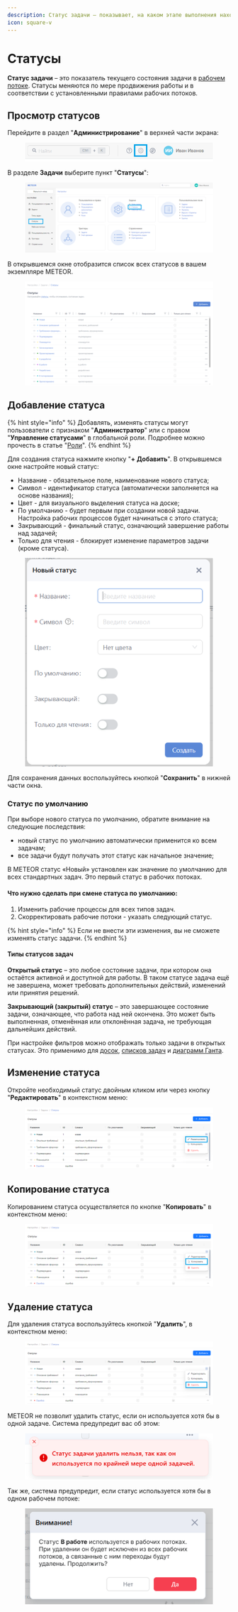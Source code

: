 ```yaml
---
description: Статус задачи – показывает, на каком этапе выполнения находится задача.
icon: square-v
---
```


# Статусы

**Статус задачи** – это показатель текущего состояния задачи в [рабочем потоке](rabochie-potoki.md). Статусы меняются по мере продвижения работы и в соответствии с установленными правилами рабочих потоков.

## Просмотр статусов

Перейдите в раздел "**Администрирование**" в верхней части экрана:

<figure><img src="../../.gitbook/assets/image (979).png" alt=""><figcaption></figcaption></figure>

В разделе **Задачи** выберите пункт "**Статусы**":

<figure><img src="../../.gitbook/assets/image (616).png" alt=""><figcaption></figcaption></figure>

В открывшемся окне отобразится список всех статусов в вашем экземпляре METEOR.

<figure><img src="../../.gitbook/assets/image (162).png" alt=""><figcaption></figcaption></figure>

## Добавление статуса

{% hint style="info" %}
Добавлять, изменять статусы могут  пользователи с признаком "**Администратор**" или с правом "**Управление статусами**" в глобальной роли. Подробнее можно прочесть в статье "[Роли](../polzovateli-zapolniteli-i-gruppy/roli-i-prava/)".
{% endhint %}

Для создания статуса нажмите кнопку "**+ Добавить**". В открывшемся окне настройте новый статус:

* Название - обязательное поле, наименование нового статуса;
* Символ - идентификатор статуса (автоматически заполняется на основе названия);
* Цвет - для визуального выделения статуса на доске;
* По умолчанию - будет первым при создании новой задачи. Настройка рабочих процессов будет начинаться с этого статуса;
* Закрывающий - финальный статус, означающий завершение работы над задачей;
* Только для чтения - блокирует изменение параметров задачи (кроме статуса).

<figure><img src="../../.gitbook/assets/image (163).png" alt=""><figcaption></figcaption></figure>

Для сохранения данных воспользуйтесь кнопкой "**Сохранить**" в нижней части окна.

### Статус по умолчанию

При выборе нового статуса по умолчанию, обратите внимание на следующие последствия:

* новый статус по умолчанию автоматически применится ко всем задачам;
* все задачи будут получать этот статус как начальное значение;

В METEOR статус «Новый» установлен как значение по умолчанию для всех стандартных задач. Это первый статус в рабочих потоках.

#### Что нужно сделать при смене статуса по умолчанию:

1. Изменить рабочие процессы для всех типов задач.
2. Скорректировать рабочие потоки - указать следующий статус.

{% hint style="info" %}
Если не внести эти изменения, вы не сможете изменять статус задачи.
{% endhint %}

#### Типы статусов задач

**Открытый статус** – это любое состояние задачи, при котором она остаётся активной и доступной для работы. В таком статусе задача ещё не завершена, может требовать дополнительных действий, изменений или принятия решений.

**Закрывающий (закрытый) статус** – это завершающее состояние задачи, означающее, что работа над ней окончена. Это может быть выполненная, отменённая или отклонённая задача, не требующая дальнейших действий.&#x20;

При настройке фильтров можно отображать только задачи в открытых статусах. Это применимо для [досок](../../rukovodstvo-polzovatelya/doski/), [списков задач](../../rukovodstvo-polzovatelya/spiski-zadach/) и [диаграмм Ганта](../../rukovodstvo-polzovatelya/diagramma-ganta/).

## Изменение статуса

Откройте необходимый статус двойным кликом или через кнопку "**Редактировать**" в контекстном меню:

<figure><img src="../../.gitbook/assets/image (635).png" alt=""><figcaption></figcaption></figure>

## Копирование статуса

Копированием статуса осуществляется по кнопке "**Копировать**" в контекстном меню:

<figure><img src="../../.gitbook/assets/image (636).png" alt=""><figcaption></figcaption></figure>

## Удаление статуса

Для удаления статуса воспользуйтесь кнопкой "**Удалить**", в контекстном меню:

<figure><img src="../../.gitbook/assets/image (637).png" alt=""><figcaption></figcaption></figure>

METEOR не позволит удалить статус, если он используется хотя бы в одной задаче. Система предупредит вас об этом:

<figure><img src="../../.gitbook/assets/image (977).png" alt=""><figcaption></figcaption></figure>

Так же, система предупредит, если статус используется хотя бы в одном рабочем потоке:

<figure><img src="../../.gitbook/assets/image (965).png" alt=""><figcaption></figcaption></figure>
